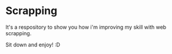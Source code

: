# Scrapping

It's a respository to show you how i'm improving my skill with web scrapping.

Sit down and enjoy! :D
